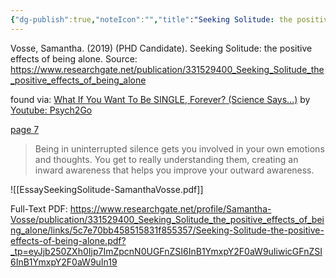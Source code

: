 ```yaml
---
{"dg-publish":true,"noteIcon":"","title":"Seeking Solitude: the positive effects of being alone","author":"Samantha Vosse","year":2019,"month":1,"permalink":"/psychology/loneliness/seeking-solitude-the-positive-effects-of-being-alone/","dgPassFrontmatter":true,"created":"","updated":""}
---
```



Vosse, Samantha. (2019) (PHD Candidate). Seeking Solitude: the positive effects of being alone. 
Source: https://www.researchgate.net/publication/331529400_Seeking_Solitude_the_positive_effects_of_being_alone

found via: [What If You Want To Be SINGLE, Forever? (Science Says...)](https://www.youtube.com/watch?v=uerw0d7Sga0) by [Youtube: Psych2Go](https://www.youtube.com/@Psych2go)

[page 7](EssaySeekingSolitude-SamanthaVosse.pdf#page=7)
> Being in uninterrupted silence gets you involved in your own emotions and thoughts. You get
> to really understanding them, creating an inward awareness that helps you improve your
> outward awareness. 

![[EssaySeekingSolitude-SamanthaVosse.pdf]]

Full-Text PDF: https://www.researchgate.net/profile/Samantha-Vosse/publication/331529400_Seeking_Solitude_the_positive_effects_of_being_alone/links/5c7e70bb458515831f855357/Seeking-Solitude-the-positive-effects-of-being-alone.pdf?_tp=eyJjb250ZXh0Ijp7ImZpcnN0UGFnZSI6InB1YmxpY2F0aW9uIiwicGFnZSI6InB1YmxpY2F0aW9uIn19